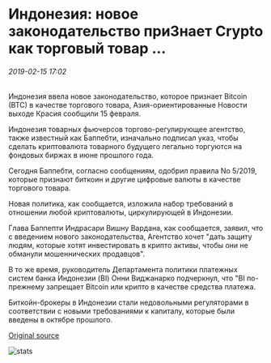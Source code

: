 # Индонезия: новое законодательство приЗнает Crypto как торговый товар ...

###### 2019-02-15 17:02

Индонезия ввела новое законодательство, которое признает Bitcoin (BTC) в качестве торгового товара, Азия-ориентированные Новости выходе Красия сообщили 15 февраля.

Индонезия товарных фьючерсов торгово-регулирующее агентство, также известный как Баппебти, изначально подписал указ, чтобы сделать криптовалюта товарного будущего легально торгуются на фондовых биржах в июне прошлого года.

Сегодня Баппебти, согласно сообщениям, одобрил правила No 5/2019, которые признают биткоин и другие цифровые валюты в качестве торгового товара.

Новая политика, как сообщается, изложила набор требований в отношении любой криптовалюты, циркулирующей в Индонезии.

Глава Баппепти Индрасари Вишну Вардана, как сообщается, заявил, что с введением нового законодательства, Агентство хочет "дать защиту людям, которые хотят инвестировать в крипто активы, чтобы они не обманули мошеннических продавцов".

В то же время, руководитель Департамента политики платежных систем банка Индонезии (BI) Онни Виджанарко подчеркнул, что "BI по-прежнему запрещает Bitcoin или крипто в качестве средства платежа.

Биткойн-брокеры в Индонезии стали недовольными регуляторами в соответствии с новыми требованиями к капиталу, которые были введены в октябре прошлого.

[Original source](https://cointelegraph.com/news/indonesia-new-legislation-recognizes-crypto-as-trading-commodity)

![stats](https://c.statcounter.com/11760860/0/a89fa40b/1/ "stats")